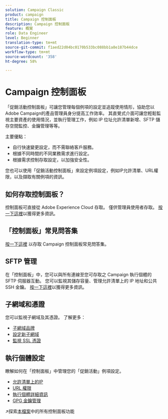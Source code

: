 ```yaml
---
solution: Campaign Classic
product: campaign
title: Campaign 控制面板
description: Campaign 控制面板
feature: 概覽
role: Data Engineer
level: Beginner
translation-type: tm+mt
source-git-commit: f1aed22d04bc0170b533bc088bb1a8e187b44dce
workflow-type: tm+mt
source-wordcount: '358'
ht-degree: 58%

---
```


# Campaign 控制面板

「促銷活動控制面板」可讓您管理每個例項的設定並追蹤使用情形，協助您以Adobe Campaign的產品管理員身分提高工作效率。 其直覺式介面可讓您輕鬆監視主要資產的使用情況，並執行管理工作，例如 IP 位址允許清單新增、SFTP 儲存空間監控、金鑰管理等等。

主要優點：

* 自行快速變更設定，而不需聯絡客戶服務。
* 根據不同時間的不同業務需求進行設定。
* 根據需求控制存取設定，以加強安全性。

您也可以使用「促銷活動控制面板」來設定例項設定，例如IP允許清單、URL權限，以及擷取有關例項的資訊。

## 如何存取控制面板？

控制面板可直接從 Adobe Experience Cloud 存取。 僅供管理員使用者存取。 [按一下這裡](https://experienceleague.adobe.com/docs/control-panel/using/discover-control-panel/accessing-control-panel.html)以獲得更多資訊。

## 「控制面板」常見問答集

[按一下這裡](https://experienceleague.adobe.com/docs/control-panel/using/discover-control-panel/key-features.html) 以存取 Campaign 控制面板常見問答集。

## SFTP 管理

在「控制面板」中，您可以與所有連線至您可存取之 Campaign 執行個體的 SFTP 伺服器互動。 您可以監視其儲存容量、管理允許清單上的 IP 地址和公共 SSH 金鑰。 [按一下這裡](https://experienceleague.adobe.com/docs/control-panel/using/sftp-management/about-sftp-management.html?lang=zh-Hant#sftp-management)以獲得更多資訊。

## 子網域和憑證

您可以監視子網域及其憑證。 了解更多：
* [子網域品牌](https://experienceleague.adobe.com/docs/control-panel/using/subdomains-and-certificates/subdomains-branding.html)
* [設定新子網域](https://experienceleague.adobe.com/docs/control-panel/using/subdomains-and-certificates/setting-up-new-subdomain.html)
* [監視 SSL 憑證](https://experienceleague.adobe.com/docs/control-panel/using/subdomains-and-certificates/monitoring-ssl-certificates.html)

## 執行個體設定

瞭解如何在「控制面板」中管理您的「促銷活動」例項設定。
* [允許清單上的IP](https://experienceleague.adobe.com/docs/control-panel/using/instances-settings/ip-allow-listing-instance-access.html)
* [URL 權限](https://experienceleague.adobe.com/docs/control-panel/using/instances-settings/url-permissions.html)
* [執行個體詳細資訊](https://experienceleague.adobe.com/docs/control-panel/using/instances-settings/instance-details.html)
* [GPG 金鑰管理](https://experienceleague.adobe.com/docs/control-panel/using/instances-settings/gpg-keys-management.html)

:arrow_upper_right:探索[本檔案](https://experienceleague.adobe.com/docs/control-panel/using/control-panel-home.html?lang=zh-Hant)中的所有控制面板功能
